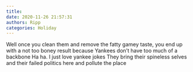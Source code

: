 ```yaml
---
title: 
date: 2020-11-26 21:57:31
authors: Ripp
categories: Holiday
---
```


 Well once you clean them and remove the fatty gamey taste, you end up with a not too boney result because Yankees don’t have too much of a backbone
Ha ha. I just love yankee jokes
They bring their spineless selves and their failed politics here and pollute the place